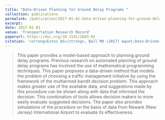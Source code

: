 ```yaml
---
title: "Data-Driven Planning for Ground Delay Programs "
collection: publications
permalink: /publication/2017-01-01-data-driven-planning-for-ground-delay-programs
excerpt: 
date: 2017-01-01
venue: 'Transportation Research Record'
paperurl: https://doi.org/10.3141/2603-02
citation: '<strong>Estes AS</strong>, Ball MO (2017) &quot;Data-Driven Planning for Ground Delay Programs.&quot; <i>Transportation Research Record</i>. 2603(1):13-20.'
---
```


> This paper provides a model-based approach to planning ground delay programs. Previous research on automated planning of ground delay programs has involved the use of mathematical programming techniques. This paper proposes a data-driven method that models the problem of choosing a traffic management initiative by using the framework of the multiarmed bandit decision problem. This approach makes greater use of the available data, and suggestions made by this procedure can be shown along with data that informed the decision. This combination of tools allows decision makers to more easily evaluate suggested decisions. The paper also provides simulations of the procedure on the basis of data from Newark (New Jersey) International Airport to evaluate its effectiveness.